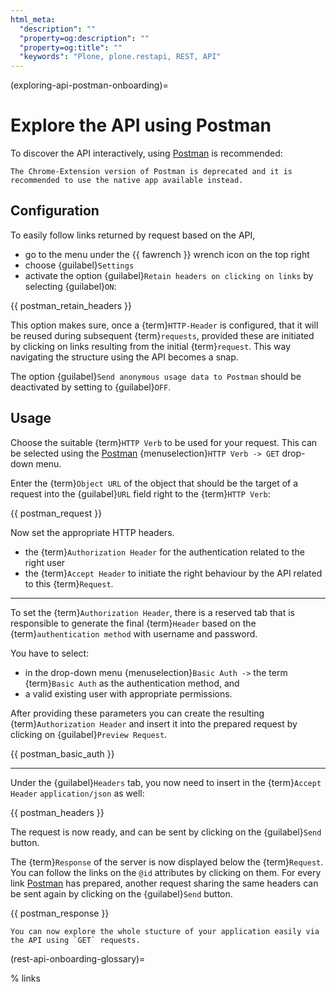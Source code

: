 ```yaml
---
html_meta:
  "description": ""
  "property=og:description": ""
  "property=og:title": ""
  "keywords": "Plone, plone.restapi, REST, API"
---
```


(exploring-api-postman-onboarding)=

# Explore the API using Postman

To discover the API interactively, using [Postman] is recommended:

```{admonition} Note
The Chrome-Extension version of Postman is deprecated and it is recommended to use the native app available instead.
```


## Configuration

To easily follow links returned by request based on the API,

- go to the menu under the {{ fawrench }} wrench icon on the top right
- choose {guilabel}`Settings`
- activate the option {guilabel}`Retain headers on clicking on links` by selecting {guilabel}`ON`:

{{ postman_retain_headers }}

This option makes sure, once a {term}`HTTP-Header` is configured, that it will be reused during subsequent {term}`requests`, provided these are initiated by clicking on links resulting from the initial {term}`request`.
This way navigating the structure using the API becomes a snap.

The option {guilabel}`Send anonymous usage data to Postman` should be deactivated by setting to {guilabel}`OFF`.

## Usage

Choose the suitable {term}`HTTP Verb` to be used for your request. This can be selected using the [Postman] {menuselection}`HTTP Verb -> GET` drop-down menu.

Enter the {term}`Object URL` of the object that should be the target of a request into the {guilabel}`URL` field right to the {term}`HTTP Verb`:

{{ postman_request }}

Now set the appropriate HTTP headers.

- the {term}`Authorization Header` for the authentication related to the right user
- the {term}`Accept Header` to initiate the right behaviour by the API related to this {term}`Request`.

______________________________________________________________________

To set the {term}`Authorization Header`, there is a reserved tab that is responsible to generate the final {term}`Header` based on the {term}`authentication method` with username and password.

You have to select:

- in the drop-down menu {menuselection}`Basic Auth ->` the term {term}`Basic Auth` as the authentication method, and
- a valid existing user with appropriate permissions.

After providing these parameters you can create the resulting {term}`Authorization Header` and insert it into the prepared request by clicking on {guilabel}`Preview Request`.

{{ postman_basic_auth }}

______________________________________________________________________

Under the {guilabel}`Headers` tab, you now need to insert in the {term}`Accept Header`  `application/json` as well:

{{ postman_headers }}

The request is now ready, and can be sent by clicking on the {guilabel}`Send` button.

The {term}`Response` of the server is now displayed below the {term}`Request`.
You can follow the links on the `@id` attributes by clicking on them.
For every link [Postman] has prepared, another request sharing the same headers can be sent again by clicking on the {guilabel}`Send` button.

{{ postman_response }}

```{admonition} Conclusion
You can now explore the whole stucture of your application easily via the API using `GET` requests.
```

(rest-api-onboarding-glossary)=

% links

[postman]: https://www.postman.com/
